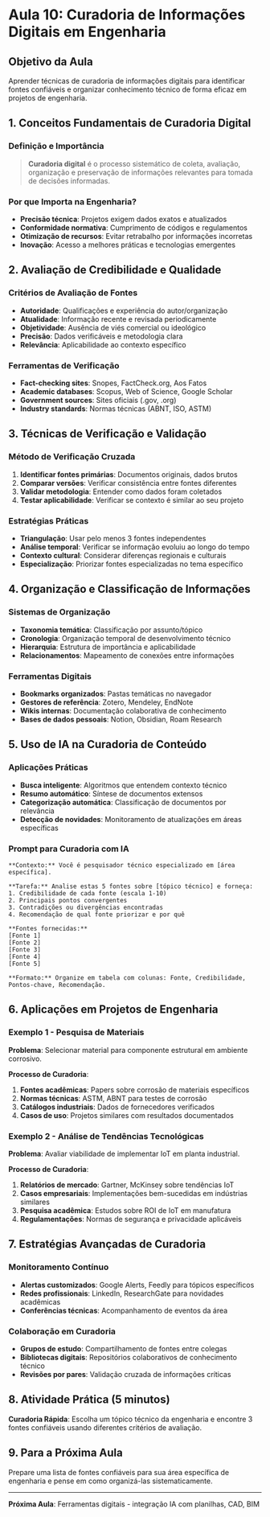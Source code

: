 # Aula 10: Curadoria de Informações Digitais em Engenharia

## Objetivo da Aula
Aprender técnicas de curadoria de informações digitais para identificar fontes confiáveis e organizar conhecimento técnico de forma eficaz em projetos de engenharia.

## 1. Conceitos Fundamentais de Curadoria Digital

### Definição e Importância
> **Curadoria digital** é o processo sistemático de coleta, avaliação, organização e preservação de informações relevantes para tomada de decisões informadas.

### Por que Importa na Engenharia?
- **Precisão técnica**: Projetos exigem dados exatos e atualizados
- **Conformidade normativa**: Cumprimento de códigos e regulamentos
- **Otimização de recursos**: Evitar retrabalho por informações incorretas
- **Inovação**: Acesso a melhores práticas e tecnologias emergentes

## 2. Avaliação de Credibilidade e Qualidade

### Critérios de Avaliação de Fontes
- **Autoridade**: Qualificações e experiência do autor/organização
- **Atualidade**: Informação recente e revisada periodicamente
- **Objetividade**: Ausência de viés comercial ou ideológico
- **Precisão**: Dados verificáveis e metodologia clara
- **Relevância**: Aplicabilidade ao contexto específico

### Ferramentas de Verificação
- **Fact-checking sites**: Snopes, FactCheck.org, Aos Fatos
- **Academic databases**: Scopus, Web of Science, Google Scholar
- **Government sources**: Sites oficiais (.gov, .org)
- **Industry standards**: Normas técnicas (ABNT, ISO, ASTM)

## 3. Técnicas de Verificação e Validação

### Método de Verificação Cruzada
1. **Identificar fontes primárias**: Documentos originais, dados brutos
2. **Comparar versões**: Verificar consistência entre fontes diferentes
3. **Validar metodologia**: Entender como dados foram coletados
4. **Testar aplicabilidade**: Verificar se contexto é similar ao seu projeto

### Estratégias Práticas
- **Triangulação**: Usar pelo menos 3 fontes independentes
- **Análise temporal**: Verificar se informação evoluiu ao longo do tempo
- **Contexto cultural**: Considerar diferenças regionais e culturais
- **Especialização**: Priorizar fontes especializadas no tema específico

## 4. Organização e Classificação de Informações

### Sistemas de Organização
- **Taxonomia temática**: Classificação por assunto/tópico
- **Cronologia**: Organização temporal de desenvolvimento técnico
- **Hierarquia**: Estrutura de importância e aplicabilidade
- **Relacionamentos**: Mapeamento de conexões entre informações

### Ferramentas Digitais
- **Bookmarks organizados**: Pastas temáticas no navegador
- **Gestores de referência**: Zotero, Mendeley, EndNote
- **Wikis internas**: Documentação colaborativa de conhecimento
- **Bases de dados pessoais**: Notion, Obsidian, Roam Research

## 5. Uso de IA na Curadoria de Conteúdo

### Aplicações Práticas
- **Busca inteligente**: Algoritmos que entendem contexto técnico
- **Resumo automático**: Síntese de documentos extensos
- **Categorização automática**: Classificação de documentos por relevância
- **Detecção de novidades**: Monitoramento de atualizações em áreas específicas

### Prompt para Curadoria com IA
```
**Contexto:** Você é pesquisador técnico especializado em [área específica].

**Tarefa:** Analise estas 5 fontes sobre [tópico técnico] e forneça:
1. Credibilidade de cada fonte (escala 1-10)
2. Principais pontos convergentes
3. Contradições ou divergências encontradas
4. Recomendação de qual fonte priorizar e por quê

**Fontes fornecidas:**
[Fonte 1]
[Fonte 2]
[Fonte 3]
[Fonte 4]
[Fonte 5]

**Formato:** Organize em tabela com colunas: Fonte, Credibilidade, Pontos-chave, Recomendação.
```

## 6. Aplicações em Projetos de Engenharia

### Exemplo 1 - Pesquisa de Materiais
**Problema**: Selecionar material para componente estrutural em ambiente corrosivo.

**Processo de Curadoria**:
1. **Fontes acadêmicas**: Papers sobre corrosão de materiais específicos
2. **Normas técnicas**: ASTM, ABNT para testes de corrosão
3. **Catálogos industriais**: Dados de fornecedores verificados
4. **Casos de uso**: Projetos similares com resultados documentados

### Exemplo 2 - Análise de Tendências Tecnológicas
**Problema**: Avaliar viabilidade de implementar IoT em planta industrial.

**Processo de Curadoria**:
1. **Relatórios de mercado**: Gartner, McKinsey sobre tendências IoT
2. **Casos empresariais**: Implementações bem-sucedidas em indústrias similares
3. **Pesquisa acadêmica**: Estudos sobre ROI de IoT em manufatura
4. **Regulamentações**: Normas de segurança e privacidade aplicáveis

## 7. Estratégias Avançadas de Curadoria

### Monitoramento Contínuo
- **Alertas customizados**: Google Alerts, Feedly para tópicos específicos
- **Redes profissionais**: LinkedIn, ResearchGate para novidades acadêmicas
- **Conferências técnicas**: Acompanhamento de eventos da área

### Colaboração em Curadoria
- **Grupos de estudo**: Compartilhamento de fontes entre colegas
- **Bibliotecas digitais**: Repositórios colaborativos de conhecimento técnico
- **Revisões por pares**: Validação cruzada de informações críticas

## 8. Atividade Prática (5 minutos)
**Curadoria Rápida**: Escolha um tópico técnico da engenharia e encontre 3 fontes confiáveis usando diferentes critérios de avaliação.

## 9. Para a Próxima Aula
Prepare uma lista de fontes confiáveis para sua área específica de engenharia e pense em como organizá-las sistematicamente.

---
**Próxima Aula**: Ferramentas digitais - integração IA com planilhas, CAD, BIM
